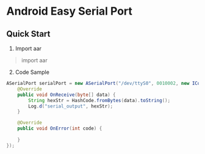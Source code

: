 ﻿# Android Easy Serial Port

## Quick Start

1. Import aar
> import aar 

2. Code Sample
```java
ASerialPort serialPort = new ASerialPort("/dev/ttyS0", 0010002, new IComDataListener() {
    @Override
    public void OnReceive(byte[] data) {
        String hexStr = HashCode.fromBytes(data).toString();
        Log.d("serial_output", hexStr);
    }

    @Override
    public void OnError(int code) {
    
    }
});
```
